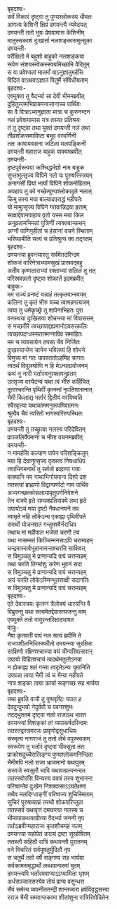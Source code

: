 बृहदश्वः-  
सर्वं विकारं दृष्ट्वा तु पुण्यश्लोकस्य धीमतः  
आगत्य केशिनी क्षिप्रं दमयन्त्यै न्यवेदयत्  
दमयन्ती ततो भूयः प्रेषयामास केशिनीम्  
मातुस्सकाशं दुःखार्ता नलशङ्कासमुत्सुका  
दमयन्ती-  
परीक्षितो मे बहुशो बाहुको नलशङ्कया  
रूपेण संशयस्त्वेकस्स्वयमिच्छामि वेदितुम्  
स वा प्रवेश्यतां मातर्मां वाऽनुज्ञातुमर्हसि  
विदितं वाऽथवाऽज्ञातं पितुर्मे संविधीयताम्  
बृहदश्वः-  
एवमुक्ता तु वैदर्भ्या सा देवी भीममब्रवीत्  
दुहितुस्तमभिप्रायमन्वजानाच्च पार्थिवः  
सा वै पित्राऽभ्यनुज्ञाता मात्रा च कुरुनन्दन  
नलं प्रवेशयामास यत्र तस्याः प्रतिश्रयः  
तं तु दृष्ट्वा तथा युक्तं दमयन्ती नलं तथा  
तीव्रशोकसमाविष्टा बभूव वरवर्णिनी  
ततः काषायवसना जटिला मलपङ्किनी  
दमयन्ती महाराज बाहुकं वाक्यमब्रवीत्  
दमयन्ती-  
दृष्टपूर्वस्त्वया कश्चिद्धर्मज्ञो नाम बाहुक  
सुप्तामुत्सृज्य विपिने गतो यः पुरुषस्स्त्रियम्  
अनागसीं प्रियां भार्यां विपिने शोकमोहिताम्  
अपहाय तु को गच्छेत्पुण्यश्लोकादृते नलात्  
किमु तस्य मया बाल्यादपराद्धं महीपतेः  
यो मामुत्सृज्य विपिने गतवान्निद्रया हृताम्  
साक्षाद्देवानपाहाय वृतो यस्स मया किल  
अनुव्रतामभिमतां पुत्रिणीं त्यक्तवान्कथम्  
अग्नौ पाणिगृहीतां च हंसानां वचने स्थिताम्  
भरिष्यामीति सत्यं च प्रतिश्रुत्य क्व तद्गतम्  
बृहदश्वः-  
दमयन्त्या ब्रुवन्त्यास्तु सर्वमेतदरिन्दम  
शोकजं वारिनेत्राभ्यामसुखं प्रास्रवद्बहु  
अतीव कृष्णताराभ्यां रक्ताभ्यां सलिलं तु तत्  
परिस्रवन्नलो दृष्ट्वा शोकार्त इदमब्रवीत्  
बाहुकः-  
मम राज्यं प्रनष्टं यन्नाहं तत्कृतवान्स्वयम्  
कलिना तु कृतं भीरु यच्च त्वामहमत्यजम्  
त्वया तु धर्मकृच्छ्रे तु शापेनाभिहतः पुरा  
वनस्थया दुःखितया शोचन्त्या मां विवाससम्  
स मच्छरीरे त्वच्छापाद्दह्यमानोऽवसत्कलिः  
त्वच्छापदग्धस्सततमग्नाविव समाहितः  
मम च व्यवसायेन तपसा चैव निर्जितः  
दुःखस्यान्तेन चानेन भवितव्यं हि शोभने  
विमुच्य मां गतः पापस्ततोऽहमिह चागतः  
त्वदर्थं विपुलश्रोणि न हि मेऽन्यत्प्रयोजनम्  
कथं नु नारी भर्तारमनुरक्तमनुव्रतम्  
उत्सृज्य वरयेदन्यं यथा त्वं भीरु कर्हिचित्  
दूताश्चरन्ति पृथिवीं कृत्स्नां नृपतिशासनात्  
भैमी किलाद्य भर्तारं द्वितीयं वरयिष्यति  
स्वैरवृत्त्या यथाकाममनुरूपमिवात्मनः  
श्रुत्वैव चैवं त्वरितो भागस्वरिरुपस्थितः  
बृहदश्वः-  
दमयन्ती तु तच्छ्रुत्वा नलस्य परिदेवितम्  
प्राञ्जलिर्वेपमाना च भीता वचनमब्रवीत्  
दमयन्ती-  
न मामर्हसि कल्याण पापेन परिशङ्कितुम्  
मया हि देवानुत्सृज्य वृतस्त्वं निषधाधिप  
तवाभिगमनार्थं तु सर्वतो ब्राह्मणा गताः  
वाक्यानि मम गाथाभिर्गायमाना दिशो दश  
ततस्त्वां ब्राह्मणो विद्वान्पर्णादो नाम पार्थिव  
अभ्यगच्छत्कोसलायामृतुपर्णनिवेशने  
तेन वाक्ये हृते सम्यक्प्रतिवाक्ये तथा हृते  
उपायोऽयं मया दृष्टो नैषधानयने तव  
त्वामृते नहि लोकेऽन्य एकाह्ना पृथिवीपते  
समर्थो योजनशतं गन्तुमश्वैर्नराधिप  
तथाच मां महीपाल भजेतां चरणौ तव  
यथा नासम्मतं किञ्चिन्मनसाऽपि चराम्यहम्  
चन्द्रमास्सर्वभूतानामन्तश्चरति साक्षिवत्  
स विमुञ्चतु मे प्राणान्यदि पापं चराम्यहम्  
तथा चरति तिग्मांशुः करेण भुवनं सदा  
स विमुञ्चतु मे प्राणान्यदि पापं चराम्यहम्  
अयं चरति लोकेऽस्मिन्भूतसाक्षी सदागतिः  
स विमुञ्चतु मे प्राणान्यदि पापं चराम्यहम्  
बृहदश्वः-  
एते देवास्त्रयः कृत्स्नं त्रैलोक्यं धारयन्ति वै  
विब्रुवन्तु यथा सत्यमेतद्देवास्त्यजन्तु माम्  
एवमुक्ते ततो वायुरन्तरिक्षादभाषत  
वायुः-  
नैषा कृतवती पापं नल सत्यं ब्रवीमि ते  
राजञ्शीलनिधिस्स्फीतो दमयन्त्या सुरक्षितः  
साक्षिणो रक्षिणश्चास्या वयं त्रीन्परिवत्सरान्  
उपायो विहितश्चायं त्वदर्थमतुलोऽनया  
न ह्येकाह्ना शतं गन्ता त्वदृतेऽन्यः पुमानिति  
उपपन्ना त्वया भैमी त्वं च भैम्या महीपते  
नात्र शङ्का त्वया कार्या सङ्गच्छ सह भार्यया  
बृहदश्वः-  
तथा ब्रुवति वायौ तु पुष्पवृष्टिः पपात ह  
देवदुन्दुभयो नेदुर्ववौ च पवनश्शुभः  
तदद्भुततमं दृष्ट्वा नलो राजाऽथ भारत  
दमयन्त्यां विशङ्कां तां व्यपाकर्षदरिन्दमः  
ततस्तद्वस्त्रमरजः प्रावृणोद्वसुधाधिपः  
संस्मृत्य नागराजं तु ततो लेभे वपुस्स्वकम्  
स्वरूपेण तु भर्तारं दृष्ट्वा भीमसुता ततः  
प्राक्रोशदुच्चैरालिङ्ग्य पुण्यश्लोकमनिन्दिता  
भैमीमपि नलो राजा भ्राजमानो यथापुरम्  
सस्वजे स्वसुतौ चापि यथावत्प्रत्यनन्दत  
ततस्स्वोरसि विन्यस्य वक्त्रं तस्य शुभानना  
परिश्रान्तेव दुःखेन निशश्वासाऽऽयतेक्षणा  
तथैव मलदिग्धाङ्गीं परिष्वज्य शुचिस्मिताम्  
सुचिरं पुरुषव्याघ्रं तस्थौ शोकपरिप्लुता  
ततस्सर्वं यथावृत्तं दमयन्त्या नलस्य च  
भीमायाकथयत्प्रीत्या वैदर्भ्या जननी नृप  
ततोऽब्रवीन्महाराजः कृतशौचमहं नलम्  
दमयन्त्या सहोपेतं काल्यं द्रष्टा सुखोषितम्  
ततस्तौ सहितौ रात्रिं कथयन्तौ पुरातनम्  
वने विचरितं सर्वमूषतुर्मुदितौ नृप  
स चतुर्थे ततो वर्षे सङ्गम्य सह भार्यया  
सर्वकामसमृद्धार्थो लब्धवान्परमां मुदम्  
दमयन्त्यपि भर्तारमवाप्याऽऽप्यायिता भृशम्  
अर्धसञ्जातसस्येव तोयं प्राप्य वसुन्धरा  
सैवं समेत्य व्यपनीततन्द्री शान्तज्वरा हर्षविवृद्धसत्त्वा  
रराज भैमी समवाप्तकामा शीतांशुना रात्रिरिवोदितेन  
